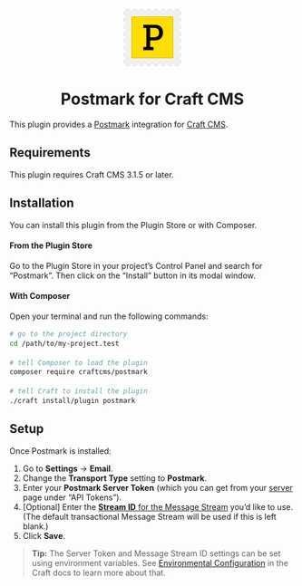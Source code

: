 <p align="center"><img src="./src/icon.svg" width="100" height="100" alt="Postmark icon"></p>

<h1 align="center">Postmark for Craft CMS</h1>

This plugin provides a [Postmark](http://www.postmarkapp.com/) integration for [Craft CMS](https://craftcms.com/).

## Requirements

This plugin requires Craft CMS 3.1.5 or later.

## Installation

You can install this plugin from the Plugin Store or with Composer.

#### From the Plugin Store

Go to the Plugin Store in your project’s Control Panel and search for “Postmark”. Then click on the “Install” button in its modal window.

#### With Composer

Open your terminal and run the following commands:

```bash
# go to the project directory
cd /path/to/my-project.test

# tell Composer to load the plugin
composer require craftcms/postmark

# tell Craft to install the plugin
./craft install/plugin postmark
```

## Setup

Once Postmark is installed:

1. Go to **Settings** → **Email**.
2. Change the **Transport Type** setting to **Postmark**.
3. Enter your **Postmark Server Token** (which you can get from your [server](https://account.postmarkapp.com/servers/) page under “API Tokens”).
4. [Optional] Enter the [**Stream ID** for the Message Stream](https://postmarkapp.com/support/article/1207-how-to-create-and-send-through-message-streams) you’d like to use. (The default transactional Message Stream will be used if this is left blank.)
5. Click **Save**.

> **Tip:** The Server Token and Message Stream ID settings can be set using environment variables. See [Environmental Configuration](https://docs.craftcms.com/v3/config/environments.html) in the Craft docs to learn more about that.

